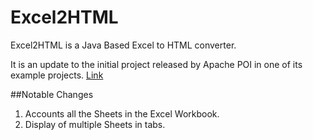 Excel2HTML
==========

Excel2HTML is a Java Based Excel to HTML converter.

It is an update to the initial project released by Apache POI in one of its example projects. <a href="http://svn.apache.org/repos/asf/poi/trunk/src/examples/src/org/apache/poi/ss/examples/html/">Link</a>

##Notable Changes

1. Accounts all the Sheets in the Excel Workbook.
2. Display of multiple Sheets in tabs.
